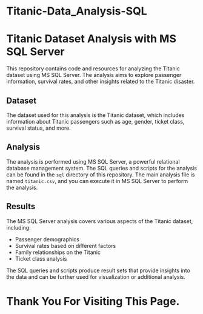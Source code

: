 # Titanic-Data_Analysis-SQL

# Titanic Dataset Analysis with MS SQL Server

This repository contains code and resources for analyzing the Titanic dataset using MS SQL Server. The analysis aims to explore passenger information, survival rates, and other insights related to the Titanic disaster.

## Dataset

The dataset used for this analysis is the Titanic dataset, which includes information about Titanic passengers such as age, gender, ticket class, survival status, and more. 

## Analysis

The analysis is performed using MS SQL Server, a powerful relational database management system. The SQL queries and scripts for the analysis can be found in the `sql` directory of this repository. The main analysis file is named `titanic.csv`, and you can execute it in MS SQL Server to perform the analysis.


## Results

The MS SQL Server analysis covers various aspects of the Titanic dataset, including:

- Passenger demographics
- Survival rates based on different factors
- Family relationships on the Titanic
- Ticket class analysis

The SQL queries and scripts produce result sets that provide insights into the data and can be further used for visualization or additional analysis.

# Thank You For Visiting This Page.
